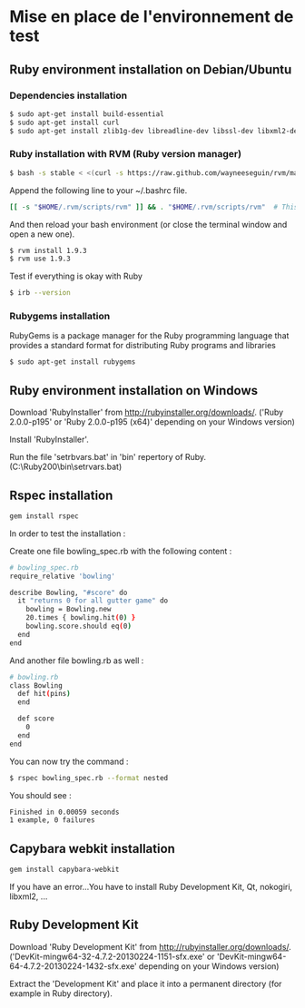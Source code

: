 # Mise en place de l'environnement de test
## Ruby environment installation on Debian/Ubuntu
### Dependencies installation

```bash
$ sudo apt-get install build-essential
$ sudo apt-get install curl
$ sudo apt-get install zlib1g-dev libreadline-dev libssl-dev libxml2-dev
```

### Ruby installation with RVM (Ruby version manager)

```bash
$ bash -s stable < <(curl -s https://raw.github.com/wayneeseguin/rvm/master/binscripts/rvm-installer)
```

Append the following line to your ~/.bashrc file.

```bash
[[ -s "$HOME/.rvm/scripts/rvm" ]] && . "$HOME/.rvm/scripts/rvm"  # This loads RVM
```

And then reload your bash environment (or close the terminal window and open a new one).

```bash
$ rvm install 1.9.3
$ rvm use 1.9.3
```
Test if everything is okay with Ruby

```bash
$ irb --version
```

### Rubygems installation
RubyGems is a package manager for the Ruby programming language that provides a standard format for distributing Ruby programs and libraries

```bash
$ sudo apt-get install rubygems
```

## Ruby environment installation on Windows

Download 'RubyInstaller' from http://rubyinstaller.org/downloads/.
('Ruby 2.0.0-p195' or 'Ruby 2.0.0-p195 (x64)' depending on your Windows version)

Install 'RubyInstaller'.

Run the file 'setrbvars.bat' in 'bin' repertory of Ruby. (C:\Ruby200\bin\setrvars.bat)

## Rspec installation

```bash
gem install rspec
```

In order to test the installation :

Create one file bowling_spec.rb with the following content :

```bash
# bowling_spec.rb
require_relative 'bowling'

describe Bowling, "#score" do
  it "returns 0 for all gutter game" do
    bowling = Bowling.new
    20.times { bowling.hit(0) }
    bowling.score.should eq(0)
  end
end
```

And another file bowling.rb as well :

```bash
# bowling.rb
class Bowling
  def hit(pins)
  end

  def score
    0
  end
end
```

You can now try the command :

```bash
$ rspec bowling_spec.rb --format nested
```

You should see :

```bash
Finished in 0.00059 seconds
1 example, 0 failures
```

## Capybara webkit installation

```bash
gem install capybara-webkit
```

If you have an error...You have to install Ruby Development Kit, Qt, nokogiri, libxml2, ...

## Ruby Development Kit

Download 'Ruby Development Kit' from http://rubyinstaller.org/downloads/.
('DevKit-mingw64-32-4.7.2-20130224-1151-sfx.exe' or 'DevKit-mingw64-64-4.7.2-20130224-1432-sfx.exe' depending on your Windows version)

Extract the 'Development Kit' and place it into a permanent directory (for example in Ruby directory).